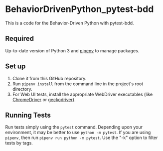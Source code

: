 # BehaviorDrivenPython_pytest-bdd

This is a code for the Behavior-Driven Python with pytest-bdd.

## Required

Up-to-date version of Python 3 and [pipenv](https://pipenv.readthedocs.io/) to manage packages.

## Set up

1. Clone it from this GitHub repository.
2. Run `pipenv install` from the command line in the project's root directory.
3. For Web UI tests, install the appropriate WebDriver executables
  (like [ChromeDriver](http://chromedriver.chromium.org/) or [geckodriver](https://github.com/mozilla/geckodriver/releases)).

## Running Tests

Run tests simply using the `pytest` command.
Depending upon your environment, it may be better to use `python -m pytest`.
If you are using `pipenv`, then run `pipenv run python -m pytest`.
Use the "-k" option to filter tests by tags.
